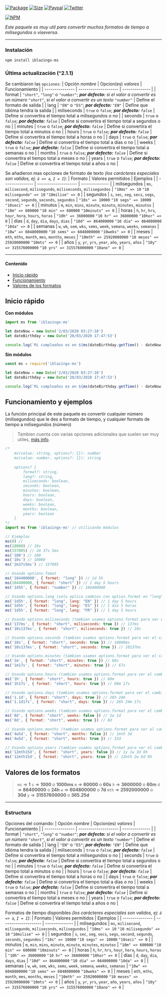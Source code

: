 
[![Package](https://img.shields.io/npm/v/iblazingx-ms?color=green&label=package)](https://www.npmjs.com/package/iblazingx-ms)
[![Size](https://img.shields.io/bundlephobia/min/iblazingx-ms)](https://www.npmjs.com/package/iblazingx-ms)
[![Paypal](https://img.shields.io/badge/donate-paypal-blue)](https://www.paypal.me/blazingx)
[![Twitter](https://img.shields.io/twitter/follow/IBlazingX?style=social)](https://www.twitter.com/IBlazingX)

[![NPM](https://nodei.co/npm/iblazingx-ms.png?downloads=true&downloadRank=true&stars=true)](https://www.npmjs.com/package/iblazingx-ms)

*Este paquete es muy util para convertir muchos formatos de tiempo a milisegundos o viseversa.*
***
### Instalación
```bash
npm install iblazingx-ms
```

### Última actualización (^2.1.1)
Se cambiaron las `opciones`:
| Opción *nombre* | Opcion(es) *valores* | Funcionamiento |
| --------------- | -------------------- | -------------- |
| format | `"short"`, `"long"` o `"number"`; ***por defecto:** si el valor a convertir es un número `"short"`, si el valor a convertir es un texto `"number"`* | Defíne el formato de salida |
| lang | `"EN"` o `"ES"`; ***por defecto:** `"EN"`* | Defíne que idióma tendra la salida |
| miliseconds | `true` o `false`; ***por defecto:** `false`* | Define si convertira el tiempo total a milisegundos o no |
| seconds | `true` o `false`; ***por defecto:** `false`* | Define si convertira el tiempo total a segundos o no |
| minutes | `true` o `false`; ***por defecto:** `false`* | Define si convertira el tiempo total a minutos o no |
| hours | `true` o `false`; ***por defecto:** `false`* | Define si convertira el tiempo total a horas o no |
| days | `true` o `false`; ***por defecto:** `false`* | Define si convertira el tiempo total a días o no |
| weeks | `true` o `false`; ***por defecto:** `false`* | Define si convertira el tiempo total a semanas o no |
| months | `true` o `false`; ***por defecto:** `false`* | Define si convertira el tiempo total a meses o no |
| years | `true` o `false`; ***por defecto:** `false`* | Define si convertira el tiempo total a años o no |

Se añadieron mas opciones de formato de texto *(los carácteres especiales son validos, ej: `á => a`, `Ị = I`)*:
| Formato | Valores permitidos | Ejemplos |
| --------------- | -------------------- | -------------- |
| milisegundos | `ms`,  `milisecond`,  `milisegundo`,  `miliseconds`,  `milisegundos` | `"10ms" => 10` `"10 milisegundo" => 10` `"10milise" => 0` |
| segundos | `s`, `sec`,  `seg`,  `secs`,  `segs`,  `second`,  `segundo`, `seconds`,  `segundos` | `"10s" => 10000` `"10 segs" => 10000` `"10seci" => 0` |
| minutos | `m`, `min`,  `mins`,  `minute`,  `minuto`,  `minutes`,  `minutos` | `"10m" => 600000` `"10 min" => 600000` `"10minuts" => 0` |
| horas | `h`, `hr`,  `hrs`,  `hour`,  `hora`,  `hours`,  `horas` | `"10h" => 36000000` `"10 hr" => 36000000` `"10hor" => 0` |
| días | `d`, `day`,  `dia`,  `days`,  `dias` | `"10d" => 864000000` `"10 día" => 864000000` `"10da" => 0` |
| semanas | `w`, `wk`,  `sem`,  `wks`,  `sems`,  `week`,  `semana`,  `weeks`,  `semanas` | `"10w" => 6048000000` `"10 sems" => 6048000000` `"10weks" => 0` |
| meses | `mth`, `mths`,  `month`,  `mes`,  `months`,  `meses` | `"10mth" => 25920000000` `"10 meses" => 25920000000` `"10mts" => 0` |
| años | `y`, `yr`,  `yrs`,  `year`,  `año`,  `years`,  `años` | `"10y" => 315576000000` `"10 yrs" => 315576000000` `"10ano" => 0` |
***
#### Contenido
- [Inicio rápido](#inicio-rapido)
- [Funcionamiento](#funcionamiento-y-ejemplos)
- [Valores de los formatos](#valores-de-los-formatos)

## Inicio rápido
**Con módulos**
```js
import ms from 'iblazingx-ms'

let dateNow = new Date('2/03/2020 03:27:10')
let dateBirthday = new Date('20/03/2020 17:47:53')

console.log(`Mi cumpleaños es en ${ms(dateBirthday.getTime() - dateNow.getTime(),{format:"long",lang:"ES"})}`) // Mi cumpleaños es en 8 días 14 horas 20 minutos 43 segundos
```

**Sin módulos**
```js
const ms = require('iblazingx-ms')

let dateNow = new Date('2/03/2020 03:27:10')
let dateBirthday = new Date('20/03/2020 17:47:53')

console.log(`Mi cumpleaños es en ${ms(dateBirthday.getTime() - dateNow.getTime(),{format:"long",lang:"ES"})}`) // Mi cumpleaños es en 8 días 14 horas 20 minutos 43 segundos
```

## Funcionamiento y ejemplos
La función principal de este paquete es convertir cualquier número (milisegundos) que le des a formato de tiempo, y cualquier formato de tiempo a milisegundos (número)
> Tambien cuenta con varias opciones adicionales que suelen ser muy utiles, [más info](#estructura).

```js
/*
    ms(value: string, options?: {}): number
    ms(value: number, options?: {}): string
    
    options? {
        format?: string,
        lang?: string,
        miliseconds: boolean,
        seconds: boolean,
        minutes: boolean,
        hours: boolean,
        days: boolean,
        weeks: boolean,
        months: boolean,
        years: boolean
    }
*/
import ms from 'iblazingx-ms' // utilizando módulos

// Ejemplos
ms(0) // 
ms(10000) // 10s
ms(157005) // 2m 37s 5ms
ms('100') // 100 
ms('10s') // 10000
ms('2m37s5ms') // 157005

// Usando options.fomat
ms('104400000', { format: "long" }) // 1d 5h
ms(104400000, { format: "short" }) // 1 day 5 hours
ms('1d5h', { format: "number" }) // 104400000

// Usando options.lang (solo aplica cambios con optios.format en "long")
ms('1d5h', { format: "long", lang: "EN" }) // 1 day 5 hours
ms('1d5h', { format: "long", lang: "ES" }) // 1 día 5 horas
ms('1d5h', { format: "long", lang: "FR" }) // 1 day 5 hours

// Usando options.miliseconds (tambien usamos options.format para ver el cambio)
ms('137ms', { format: "short", miliseconds: true }) // 137ms
ms('10s137ms', { format: "short", miliseconds: true }) // 10s

// Usando options.seconds (tambien usamos options.format para ver el cambio)
ms('10s', { format: "short", seconds: true }) // 10000ms
ms('10s137ms', { format: "short", seconds: true }) // 10137ms

// Usando options.minutes (tambien usamos options.format para ver el cambio)
ms('1m', { format: "short", minutes: true }) // 60s
ms('1m17s', { format: "short", minutes: true }) // 67s

// Usando options.hours (tambien usamos options.format para ver el cambio)
ms('1h', { format: "short", hours: true }) // 60m
ms('1h17s', { format: "short", hours: true }) // 60m 17s

// Usando options.days (tambien usamos options.format para ver el cambio)
ms('1.1d', { format: "short", days: true }) // 26h 24m
ms('1.1d17s', { format: "short", days: true }) // 26h 24m 17s

// Usando options.weeks (tambien usamos options.format para ver el cambio)
ms('8d', { format: "short", weeks: false }) // 1w 1d
ms('8d', { format: "short", weeks: true }) // 8d

// Usando options.months (tambien usamos options.format para ver el cambio)
ms('4w5d', { format: "short", months: false }) // 1mth 3d
ms('4w5d', { format: "short", months: true }) // 33d

// Usando options.years (tambien usamos options.format para ver el cambio)
ms('12mth15d', { format: "short", years: false }) // 1y 1w 3d 8h
ms('12mth15d', { format: "short", years: true }) // 12mth 2w 6d 8h
```

## Valores de los formatos
> `ms` => **1**
  `s` => **1000** o **1000ms**
  `m` => **60000** o **60s**
  `h` => **3600000** o **60m**
  `d` => **86400000** o **24h**
  `w` => **604800000** o **7d**
  `mth` => **2592000000** o **30d**
  `y` => **31557600000** o **365.25d**

***
### Estructura
Opciones del comando:
| Opción *nombre* | Opcion(es) *valores* | Funcionamiento |
| --------------- | -------------------- | -------------- |
| format | `"short"`, `"long"` o `"number"`; ***por defecto:** si el valor a convertir es un número `"short"`, si el valor a convertir es un texto `"number"`* | Defíne el formato de salida |
| lang | `"EN"` o `"ES"`; ***por defecto:** `"EN"`* | Defíne que idióma tendra la salida |
| miliseconds | `true` o `false`; ***por defecto:** `false`* | Define si convertira el tiempo total a milisegundos o no |
| seconds | `true` o `false`; ***por defecto:** `false`* | Define si convertira el tiempo total a segundos o no |
| minutes | `true` o `false`; ***por defecto:** `false`* | Define si convertira el tiempo total a minutos o no |
| hours | `true` o `false`; ***por defecto:** `false`* | Define si convertira el tiempo total a horas o no |
| days | `true` o `false`; ***por defecto:** `false`* | Define si convertira el tiempo total a días o no |
| weeks | `true` o `false`; ***por defecto:** `false`* | Define si convertira el tiempo total a semanas o no |
| months | `true` o `false`; ***por defecto:** `false`* | Define si convertira el tiempo total a meses o no |
| years | `true` o `false`; ***por defecto:** `false`* | Define si convertira el tiempo total a años o no |

Formatos de tiempo disponibles *(los carácteres especiales son validos, ej: `á => a`, `Ị = I`)*:
| Formato | Valores permitidos | Ejemplos |
| --------------- | -------------------- | -------------- |
| milisegundos | `ms`,  `milisecond`,  `milisegundo`,  `miliseconds`,  `milisegundos` | `"10ms" => 10` `"10 milisegundo" => 10` `"10milise" => 0` |
| segundos | `s`, `sec`,  `seg`,  `secs`,  `segs`,  `second`,  `segundo`, `seconds`,  `segundos` | `"10s" => 10000` `"10 segs" => 10000` `"10seci" => 0` |
| minutos | `m`, `min`,  `mins`,  `minute`,  `minuto`,  `minutes`,  `minutos` | `"10m" => 600000` `"10 min" => 600000` `"10minuts" => 0` |
| horas | `h`, `hr`,  `hrs`,  `hour`,  `hora`,  `hours`,  `horas` | `"10h" => 36000000` `"10 hr" => 36000000` `"10hor" => 0` |
| días | `d`, `day`,  `dia`,  `days`,  `dias` | `"10d" => 864000000` `"10 día" => 864000000` `"10da" => 0` |
| semanas | `w`, `wk`,  `sem`,  `wks`,  `sems`,  `week`,  `semana`,  `weeks`,  `semanas` | `"10w" => 6048000000` `"10 sems" => 6048000000` `"10weks" => 0` |
| meses | `mth`, `mths`,  `month`,  `mes`,  `months`,  `meses` | `"10mth" => 25920000000` `"10 meses" => 25920000000` `"10mts" => 0` |
| años | `y`, `yr`,  `yrs`,  `year`,  `año`,  `years`,  `años` | `"10y" => 315576000000` `"10 yrs" => 315576000000` `"10ano" => 0` |
